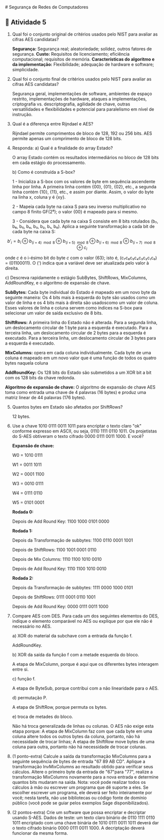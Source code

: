 ﻿﻿# Segurança de Redes de Computadores

## :page_with_curl: Atividade 5

1. Qual foi o conjunto original de critérios usados pelo NIST para avaliar as cifras AES candidatas?

   **Segurança:** Segurança real; aleatoriedade; solidez, outros fatores de segurança.
   **Custo:** Requisitos de licenciamento; eficiência computacional; requisitos de memória.
   **Características do algoritmo e da implementação:** Flexibilidade; adequação de hardware e software; simplicidade.

2. Qual foi o conjunto final de critérios usados pelo NIST para avaliar as cifras AES candidatas?

   Segurança geral, implementações de software, ambientes de espaço restrito, implementações de hardware, ataques a implementações, criptografia vs. descriptografia, agilidade de chave, outras versatilidades e flexibilidades e potencial para paralelismo em nível de instrução.

3. Qual é a diferença entre Rijndael e AES?

   Rijndael permite comprimentos de bloco de 128, 192 ou 256 bits.
   AES permite apenas um comprimento de bloco de 128 bits.

4. Responda:
   a) Qual é a finalidade do array Estado?

   O array Estado contém os resultados intermediários no bloco de 128 bits em cada estágio do processamento.

   b) Como é construída a S-box?

   1 - Inicializa a S-box com os valores de byte em sequência ascendente linha por linha. A primeira linha contém {00}, {01}, {02}, etc., a segunda linha contém {10}, {11}, etc., e assim por diante. Assim, o valor do byte na linha x, coluna y é {xy}.

   2 - Mapeia cada byte na caixa S para seu inverso multiplicativo no campo 8 finito GF(2⁸); o valor {00} é mapeado para si mesmo.

   3 - Considera que cada byte na caixa S consiste em 8 bits rotulados (b₇, b₆, b₅, b₄, b₃, b₂, b₁, b₀). Aplica a seguinte transformação a cada bit de cada byte na caixa S:
```math
b'_i = b_i \oplus b_{(i+4) \mod 8} \oplus b_{(i+5) \mod 8} \oplus b_{(i+6) \mod 8} \oplus b_{(i+7) \mod 8} \oplus c_i
```

onde *c* é o i-ésimo bit do byte *c* com o valor {63}; isto é, (c₇c₆c₅c₄c₃c₂c₁c₀) = (01100011). O (') indica que a variável deve ser atualizada pelo valor à direita.

c) Descreva rapidamente o estágio SubBytes, ShiftRows, MixColumns, AddRoundKey, e o algoritmo de expansão de chave.

**SubBytes:** Cada byte individual do Estado é mapeado em um novo byte da seguinte maneira: Os 4 bits mais à esquerda do byte são usados ​​como um valor de linha e os 4 bits mais à direita são usados ​​como um valor de coluna. Esses valores de linha e coluna servem como índices na S-box para selecionar um valor de saída exclusivo de 8 bits.

**ShiftRows:** A primeira linha do Estado não é alterada. Para a segunda linha, um deslocamento circular de 1 byte para a esquerda é executado. Para a terceira linha, um deslocamento circular de 2 bytes para a esquerda é executado. Para a terceira linha, um deslocamento circular de 3 bytes para a esquerda é executado.

**MixColumns:**  opera em cada coluna individualmente. Cada byte de uma coluna é mapeado em um novo valor que é uma função de todos os quatro bytes naquela coluna

**AddRoundKey:** Os 128 bits do Estado são submetidos a um XOR bit a bit com os 128 bits da chave redonda.

**Algoritmo de expansão de chave:** O algoritmo de expansão de chave AES toma como entrada uma chave de 4 palavras (16 bytes) e produz uma matriz linear de 44 palavras (176 bytes).

5. Quantos bytes em Estado são afetados por ShiftRows?

   12 bytes.

6. Use a chave 1010 0111 0011 1011 para encriptar o texto claro "ok" conforme expresso em ASCII, ou seja, 0110 1111 0110 1011. Os projetistas do S-AES obtiveram o texto cifrado 0000 0111 0011 1000. E você?

   **Expansão de chave:**

   W0 = 1010 0111

   W1 = 0011 1011

   W2 = 0001 1100

   W3 = 0010 0111

   W4 = 0111 0110

   W5 = 0101 0001

   **Rodada 0:**

   Depois de Add Round Key: 1100 1000 0101 0000

   **Rodada 1:**

   Depois da Transformação de subbytes: 1100 0110 0001 1001

   Depois de ShiftRows: 1100 1001 0001 0110

   Depois de Mix Columns: 1110 1100 1010 0010

   Depois de Add Round Key: 1110 1100 1010 0010

   **Rodada 2:**

   Depois da Transformação de subbytes: 1111 0000 1000 0101

   Depois de ShiftRows: 0111 0001 0110 1001

   Depois de Add Round Key: 0000 0111 0011 1000

7. Compare AES com DES. Para cada um dos seguintes elementos do DES, indique o elemento comparável no AES ou explique por que ele não é necessário no AES.

   a) XOR do material da subchave com a entrada da função f.

   AddRoundKey.

   b) XOR da saída da função f com a metade esquerda do bloco.

   A etapa de MixColumn, porque é aqui que os diferentes bytes interagem entre si.

   c) função f.

   A etapa de ByteSub, porque contribui com a não linearidade para o AES.

   d) permutação P.

   A etapa de ShiftRow, porque permuta os bytes.

   e) troca de metades do bloco.

   Não há troca generalizada de linhas ou colunas. O AES não exige esta etapa porque: A etapa de MixColumn faz com que cada byte em uma coluna altere todos os outros bytes da coluna, portanto, não há necessidade de trocar linhas; A etapa de ShiftRow move bytes de uma coluna para outra, portanto não há necessidade de trocar colunas.

8. (1 ponto-extra) Calcule a saída da transformação MixColumns para a seguinte sequência de bytes de entrada "67 89 AB CD". Aplique a transformação InvMixColumns ao resultado obtido para verificar seus cálculos. Altere o primeiro byte da entrada de "67"para "77", realize a transformação MixColumns novamente para a nova entrada e determine quantos bits mudaram na saída.
   Nota: você pode realizar todos os cálculos à mão ou escrever um programa que dê suporte a eles. Se escolher escrever um programa, ele deverá ser feito inteiramente por você; nesta tarefa, não use bibliotecas ou código fonte de domínio público (você pode se guiar pelos exemplos Sage
   disponibilizados).

9. (2 pontos-extra) Crie um software que possa encriptar e decriptar usando S-AES. Dados de teste: um texto claro binário de 0110 1111 0110 1011 encriptado com uma chave binária de 1010 0111 0011 1011 deverá dar o texto cifrado binário 0000 0111 0011 1000. A decriptação deverá funcionar da mesma forma.
